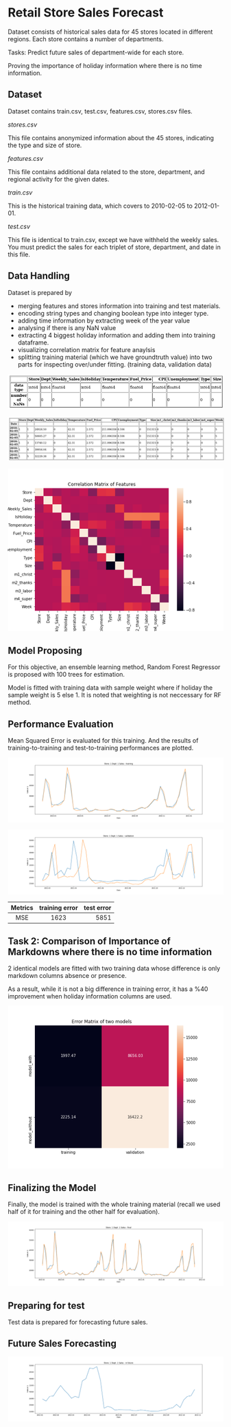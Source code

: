 # Retail Store Sales Forecast

Dataset consists of historical sales data for 45 stores located in different regions. Each store contains a number of departments.

Tasks: Predict future sales of department-wide for each store.

Proving the importance of holiday information where there is no time information.

## Dataset

Dataset contains train.csv, test.csv, features.csv, stores.csv files. 

*stores.csv*

This file contains anonymized information about the 45 stores, indicating the type and size of
store.

*features.csv*

This file contains additional data related to the store, department, and regional activity for the
given dates. 

*train.csv*

This is the historical training data, which covers to 2010-02-05 to 2012-01-01.

*test.csv*

This file is identical to train.csv, except we have withheld the weekly sales. You must predict the sales for each triplet of store, department, and date in this file.

## Data Handling

Dataset is prepared by 
- merging features and stores information into training and test materials. 
- encoding string types and changing boolean type into integer type.
- adding time information by extracting week of the year value 
- analysing if there is any NaN value
- extracting 4 biggest holiday information and adding them into training dataframe.
- visualizing correlation matrix for feature anaylsis
- splitting training material (which we have groundtruth value) into two parts for inspecting over/under fitting. (training data, validation data)

![alt text](https://github.com/cakirogluozan/salesforecasting/blob/master/imgs/type_nans.png?raw=true)


![alt text](https://github.com/cakirogluozan/salesforecasting/blob/master/imgs/data_df.png?raw=true)

![alt text](https://github.com/cakirogluozan/salesforecasting/blob/master/imgs/corr_matrix.png?raw=true)


## Model Proposing

For this objective, an ensemble learning method, Random Forest Regressor is proposed with 100 trees for estimation.

Model is fitted with training data with sample weight where if holiday the sample weight is 5 else 1. It is noted that weighting is not neccessary for RF method.

## Performance Evaluation

Mean Squared Error is evaluated for this training. And the results of training-to-training and test-to-training performances are plotted.

![alt text](https://github.com/cakirogluozan/salesforecasting/blob/master/imgs/training.png?raw=true)

![alt text](https://github.com/cakirogluozan/salesforecasting/blob/master/imgs/validation.png?raw=true)


Metrics | training error | test error  |
|:---:|:-------------:| -----:|
|MSE| 1623 | 5851 |

## Task 2: Comparison of Importance of Markdowns where there is no time information

2 identical models are fitted with two training data whose difference is only markdown columns absence or presence.

As a result, while it is not a big difference in training error, it has a %40 improvement when holiday information columns are used.

 
![Error](https://github.com/cakirogluozan/salesforecasting/blob/master/imgs/error_matrix.png?raw=true)


## Finalizing the Model

Finally, the model is trained with the whole training material (recall we used half of it for training and the other half for evaluation).

![Error](https://github.com/cakirogluozan/salesforecasting/blob/master/imgs/final.png?raw=true)

## Preparing for test

Test data is prepared for forecasting future sales.

## Future Sales Forecasting

![x](https://github.com/cakirogluozan/salesforecasting/blob/master/imgs/in%20future.png?raw=true)


